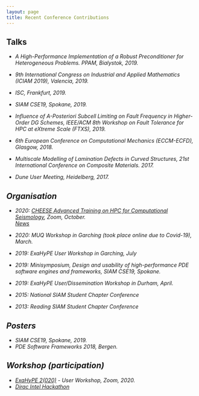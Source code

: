 ```yaml
---
layout: page
title: Recent Conference Contributions
---
```


## Talks

- <em>A High-Performance Implementation of a Robust Preconditioner for Heterogeneous Problems. PPAM, Bialystok, 2019.

- 9th International Congress on Industrial and Applied Mathematics (ICIAM 2019), Valencia, 2019.

- ISC, Frankfurt, 2019.

- SIAM CSE19, Spokane, 2019.

- <em>Influence of A-Posteriori Subcell Limiting on Fault Frequency in Higher-Order DG Schemes</em>,  IEEE/ACM 8th Workshop on Fault Tolerance for HPC at eXtreme Scale (FTXS), 2019.

-  6th European Conference on Computational Mechanics (ECCM-ECFD), Glasgow, 2018.

- <em>Multiscale Modelling of Lamination Defects in Curved Structures</em>, 21st International Conference on Composite Materials. 2017.

- Dune  User Meeting, Heidelberg, 2017.

## Organisation
- 2020: [CHEESE Advanced Training on HPC for Computational Seismology](https://cheese-coe.eu/events/patc-cheese-advanced-training-hpc-computational-seismology), Zoom, October.<br>
  [News](https://cheese-coe.eu/media/news/participants-all-over-world-join-cheeses-computational-seismology-course)

- 2020: MUQ Workshop in Garching (took place online due to Covid-19), March.

- 2019: ExaHyPE User Workshop in Garching, July

- 2019: Minisymposium, <em>Design and usability of high-performance PDE software engines and frameworks</em>, SIAM CSE19, Spokane.

- 2019: ExaHyPE User/Dissemination Workshop in Durham, April.

- 2015:  National SIAM Student Chapter Conference

- 2013: Reading SIAM Student Chapter Conference

## Posters

- SIAM CSE19, Spokane, 2019.
- PDE Software Frameworks 2018, Bergen.

## Workshop (participation)

- [ExaHyPE 2(020)](http://www.peano-framework.org/index.php/workshops/exahype-2020-user-workshop/) - User Workshop, Zoom, 2020.
- [Dirac Intel Hackathon](https://dirac.ac.uk/dirac-day-registration-2/)



